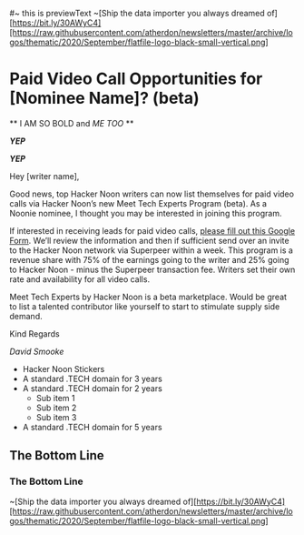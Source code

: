 #~ this is previewText
~[Ship the data importer you always dreamed of][https://bit.ly/30AWyC4][https://raw.githubusercontent.com/atherdon/newsletters/master/archive/logos/thematic/2020/September/flatfile-logo-black-small-vertical.png]

# Paid Video Call Opportunities for [Nominee Name]? (beta)

** I AM SO BOLD and _ME TOO_ **    

**_YEP_**
   
***YEP*** 

Hey [writer name],

Good news, top Hacker Noon writers can now list themselves for paid video calls via Hacker Noon’s new Meet Tech Experts Program (beta). As a Noonie nominee, I thought you may be interested in joining this program. 

If interested in receiving leads for paid video calls, [please fill out this Google Form](https://docs.google.com/forms/d/e/1FAIpQLSce_si23Kc8Ydmv27J9Z4f_BdwY5VWczKDGtZBGtUPCsbDW0Q/viewform). We’ll review the information and then if sufficient send over an invite to the Hacker Noon network via Superpeer within a week. This program is a revenue share with 75% of the earnings going to the writer and 25% going to Hacker Noon - minus the Superpeer transaction fee. Writers set their own rate and availability for all video calls. 

Meet Tech Experts by Hacker Noon is a beta marketplace. Would be great to list a talented contributor like yourself to start to stimulate supply side demand. 

Kind Regards

*David Smooke*

*   Hacker Noon Stickers
*   A standard .TECH domain for 3 years
*   A standard .TECH domain for 2 years
    *   Sub item 1
    *   Sub item 2
    *   Sub item 3
*   A standard .TECH domain for 5 years


## The Bottom Line


### The Bottom Line

~[Ship the data importer you always dreamed of][https://bit.ly/30AWyC4][https://raw.githubusercontent.com/atherdon/newsletters/master/archive/logos/thematic/2020/September/flatfile-logo-black-small-vertical.png]